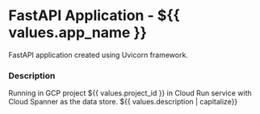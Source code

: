 # FastAPI Application - ${{ values.app_name }}
FastAPI application created using Uvicorn framework.

### Description
Running in GCP project ${{ values.project_id }} in Cloud Run service with Cloud Spanner as the data store. ${{ values.description | capitalize}}